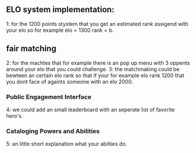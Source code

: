 ## ELO system implementation:
1: for the 1200 points stystem that you get an estimated rank assigend with your elo so for example elo = 1300 rank = b.
## fair matching
2: for the machtes that for example there is an pop up menu with 3 oppents around your elo that you could challenge.
3: the matchmaking could be bewteen an certain elo rank so that if your for example elo rank 1200 that you dont face of againts someone with an elo 2000.
### Public Engagement Interface
4: we could add an small leaderboard with an seperate list of favorite hero's.
### Cataloging Powers and Abilities
5: an little short explanation what your abilties do.